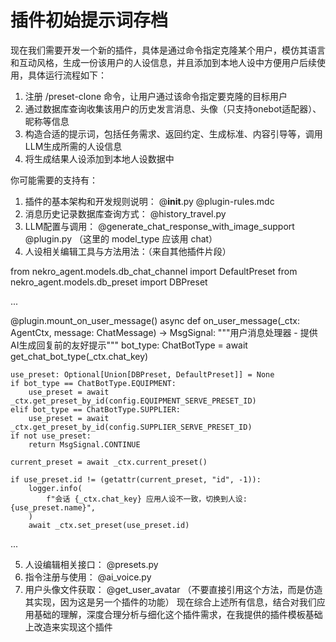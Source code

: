 # 插件初始提示词存档

现在我们需要开发一个新的插件，具体是通过命令指定克隆某个用户，模仿其语言和互动风格，生成一份该用户的人设信息，并且添加到本地人设中方便用户后续使用，具体运行流程如下：

1. 注册 /preset-clone 命令，让用户通过该命令指定要克隆的目标用户
2. 通过数据库查询收集该用户的历史发言消息、头像（只支持onebot适配器）、昵称等信息
3. 构造合适的提示词，包括任务需求、返回约定、生成标准、内容引导等，调用LLM生成所需的人设信息
4. 将生成结果人设添加到本地人设数据中

你可能需要的支持有：

1. 插件的基本架构和开发规则说明： @__init__.py  @plugin-rules.mdc 
2. 消息历史记录数据库查询方式： @history_travel.py 
3. LLM配置与调用： @generate_chat_response_with_image_support  @plugin.py （这里的 model_type 应该用 chat）
4. 人设相关编辑工具与方法用法：（来自其他插件片段）

from nekro_agent.models.db_chat_channel import DefaultPreset
from nekro_agent.models.db_preset import DBPreset

...

@plugin.mount_on_user_message()
async def on_user_message(_ctx: AgentCtx, message: ChatMessage) -> MsgSignal:
    """用户消息处理器 - 提供AI生成回复前的友好提示"""
    bot_type: ChatBotType = await get_chat_bot_type(_ctx.chat_key)

    use_preset: Optional[Union[DBPreset, DefaultPreset]] = None
    if bot_type == ChatBotType.EQUIPMENT:
        use_preset = await _ctx.get_preset_by_id(config.EQUIPMENT_SERVE_PRESET_ID)
    elif bot_type == ChatBotType.SUPPLIER:
        use_preset = await _ctx.get_preset_by_id(config.SUPPLIER_SERVE_PRESET_ID)
    if not use_preset:
        return MsgSignal.CONTINUE

    current_preset = await _ctx.current_preset()

    if use_preset.id != (getattr(current_preset, "id", -1)):
        logger.info(
            f"会话 {_ctx.chat_key} 应用人设不一致，切换到人设: {use_preset.name}",
        )
        await _ctx.set_preset(use_preset.id)

...

5. 人设编辑相关接口： @presets.py 
6. 指令注册与使用： @ai_voice.py 
7. 用户头像文件获取： @get_user_avatar （不要直接引用这个方法，而是仿造其实现，因为这是另一个插件的功能）
现在综合上述所有信息，结合对我们应用基础的理解，深度合理分析与细化这个插件需求，在我提供的插件模板基础上改造来实现这个插件
